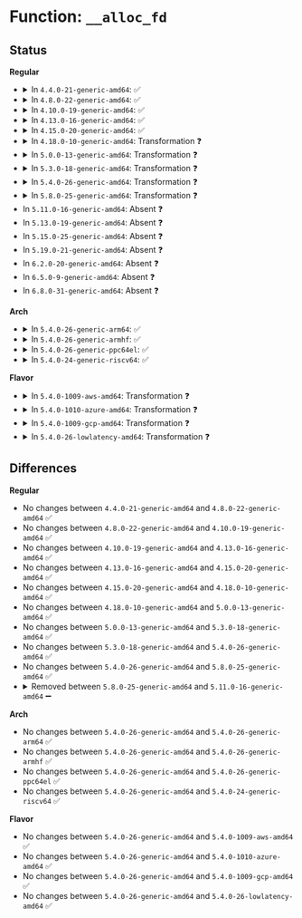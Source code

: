 # Function: <code>__alloc_fd</code>

## Status
<b>Regular</b>
<ul>
<li>
<details>
<summary>In <code>4.4.0-21-generic-amd64</code>: ✅</summary>

```c
int __alloc_fd(struct files_struct * files, unsigned int start, unsigned int end, unsigned int flags)
```

```json
{
  "name": "__alloc_fd",
  "collision_type": "Unique Global",
  "inline_type": "No",
  "funcs": [
    {
      "addr": 18446744071581116144,
      "name": "__alloc_fd",
      "external": true,
      "loc": "fs/file.c:496",
      "file": "fs/file.c",
      "inline": "seen, unknown",
      "caller_inline": [],
      "caller_func": [
        "fs/file.c:get_unused_fd_flags",
        "fs/file.c:f_dupfd"
      ]
    }
  ],
  "symbols": [
    {
      "addr": 18446744071581116144,
      "name": "__alloc_fd",
      "section": ".text",
      "bind": "STB_GLOBAL",
      "size": 386
    }
  ]
}
```
</details>
</li>
<li>
<details>
<summary>In <code>4.8.0-22-generic-amd64</code>: ✅</summary>

```c
int __alloc_fd(struct files_struct * files, unsigned int start, unsigned int end, unsigned int flags)
```

```json
{
  "name": "__alloc_fd",
  "collision_type": "Unique Global",
  "inline_type": "No",
  "funcs": [
    {
      "addr": 18446744071581281888,
      "name": "__alloc_fd",
      "external": true,
      "loc": "fs/file.c:497",
      "file": "fs/file.c",
      "inline": "seen, unknown",
      "caller_inline": [],
      "caller_func": [
        "fs/file.c:f_dupfd",
        "fs/file.c:get_unused_fd_flags"
      ]
    }
  ],
  "symbols": [
    {
      "addr": 18446744071581281888,
      "name": "__alloc_fd",
      "section": ".text",
      "bind": "STB_GLOBAL",
      "size": 370
    }
  ]
}
```
</details>
</li>
<li>
<details>
<summary>In <code>4.10.0-19-generic-amd64</code>: ✅</summary>

```c
int __alloc_fd(struct files_struct * files, unsigned int start, unsigned int end, unsigned int flags)
```

```json
{
  "name": "__alloc_fd",
  "collision_type": "Unique Global",
  "inline_type": "No",
  "funcs": [
    {
      "addr": 18446744071581360336,
      "name": "__alloc_fd",
      "external": true,
      "loc": "fs/file.c:497",
      "file": "fs/file.c",
      "inline": "seen, unknown",
      "caller_inline": [],
      "caller_func": [
        "fs/file.c:f_dupfd",
        "fs/file.c:get_unused_fd_flags"
      ]
    }
  ],
  "symbols": [
    {
      "addr": 18446744071581360336,
      "name": "__alloc_fd",
      "section": ".text",
      "bind": "STB_GLOBAL",
      "size": 357
    }
  ]
}
```
</details>
</li>
<li>
<details>
<summary>In <code>4.13.0-16-generic-amd64</code>: ✅</summary>

```c
int __alloc_fd(struct files_struct * files, unsigned int start, unsigned int end, unsigned int flags)
```

```json
{
  "name": "__alloc_fd",
  "collision_type": "Unique Global",
  "inline_type": "No",
  "funcs": [
    {
      "addr": 18446744071581415600,
      "name": "__alloc_fd",
      "external": true,
      "loc": "fs/file.c:483",
      "file": "fs/file.c",
      "inline": "seen, unknown",
      "caller_inline": [],
      "caller_func": [
        "fs/file.c:f_dupfd",
        "fs/file.c:get_unused_fd_flags"
      ]
    }
  ],
  "symbols": [
    {
      "addr": 18446744071581415600,
      "name": "__alloc_fd",
      "section": ".text",
      "bind": "STB_GLOBAL",
      "size": 355
    }
  ]
}
```
</details>
</li>
<li>
<details>
<summary>In <code>4.15.0-20-generic-amd64</code>: ✅</summary>

```c
int __alloc_fd(struct files_struct * files, unsigned int start, unsigned int end, unsigned int flags)
```

```json
{
  "name": "__alloc_fd",
  "collision_type": "Unique Global",
  "inline_type": "No",
  "funcs": [
    {
      "addr": 18446744071581557216,
      "name": "__alloc_fd",
      "external": true,
      "loc": "fs/file.c:484",
      "file": "fs/file.c",
      "inline": "seen, unknown",
      "caller_inline": [],
      "caller_func": [
        "fs/file.c:f_dupfd",
        "fs/file.c:get_unused_fd_flags"
      ]
    }
  ],
  "symbols": [
    {
      "addr": 18446744071581557216,
      "name": "__alloc_fd",
      "section": ".text",
      "bind": "STB_GLOBAL",
      "size": 355
    }
  ]
}
```
</details>
</li>
<li>
<details>
<summary>In <code>4.18.0-10-generic-amd64</code>: Transformation ❓</summary>

```c
int __alloc_fd(struct files_struct * files, unsigned int start, unsigned int end, unsigned int flags)
```

```json
{
  "name": "__alloc_fd",
  "collision_type": "Unique Global",
  "inline_type": "No",
  "funcs": [
    {
      "addr": 0,
      "name": "__alloc_fd",
      "external": true,
      "loc": "fs/file.c:479",
      "file": "fs/file.c",
      "inline": "seen, unknown",
      "caller_inline": [],
      "caller_func": [
        "fs/file.c:f_dupfd",
        "fs/file.c:get_unused_fd_flags"
      ]
    }
  ],
  "symbols": [
    {
      "addr": 18446744071581715644,
      "name": "__alloc_fd.cold.15",
      "section": ".text",
      "bind": "STB_LOCAL",
      "size": 39
    },
    {
      "addr": 18446744071581714032,
      "name": "__alloc_fd",
      "section": ".text",
      "bind": "STB_GLOBAL",
      "size": 318
    }
  ]
}
```
</details>
</li>
<li>
<details>
<summary>In <code>5.0.0-13-generic-amd64</code>: Transformation ❓</summary>

```c
int __alloc_fd(struct files_struct * files, unsigned int start, unsigned int end, unsigned int flags)
```

```json
{
  "name": "__alloc_fd",
  "collision_type": "Unique Global",
  "inline_type": "No",
  "funcs": [
    {
      "addr": 0,
      "name": "__alloc_fd",
      "external": true,
      "loc": "fs/file.c:479",
      "file": "fs/file.c",
      "inline": "seen, unknown",
      "caller_inline": [],
      "caller_func": [
        "fs/file.c:f_dupfd",
        "fs/file.c:get_unused_fd_flags"
      ]
    }
  ],
  "symbols": [
    {
      "addr": 18446744071581802364,
      "name": "__alloc_fd.cold.15",
      "section": ".text",
      "bind": "STB_LOCAL",
      "size": 39
    },
    {
      "addr": 18446744071581800752,
      "name": "__alloc_fd",
      "section": ".text",
      "bind": "STB_GLOBAL",
      "size": 318
    }
  ]
}
```
</details>
</li>
<li>
<details>
<summary>In <code>5.3.0-18-generic-amd64</code>: Transformation ❓</summary>

```c
int __alloc_fd(struct files_struct * files, unsigned int start, unsigned int end, unsigned int flags)
```

```json
{
  "name": "__alloc_fd",
  "collision_type": "Unique Global",
  "inline_type": "No",
  "funcs": [
    {
      "addr": 0,
      "name": "__alloc_fd",
      "external": true,
      "loc": "fs/file.c:480",
      "file": "fs/file.c",
      "inline": "seen, unknown",
      "caller_inline": [],
      "caller_func": [
        "fs/file.c:f_dupfd",
        "fs/file.c:get_unused_fd_flags"
      ]
    }
  ],
  "symbols": [
    {
      "addr": 18446744071581921212,
      "name": "__alloc_fd.cold",
      "section": ".text",
      "bind": "STB_LOCAL",
      "size": 42
    },
    {
      "addr": 18446744071581919536,
      "name": "__alloc_fd",
      "section": ".text",
      "bind": "STB_GLOBAL",
      "size": 334
    }
  ]
}
```
</details>
</li>
<li>
<details>
<summary>In <code>5.4.0-26-generic-amd64</code>: Transformation ❓</summary>

```c
int __alloc_fd(struct files_struct * files, unsigned int start, unsigned int end, unsigned int flags)
```

```json
{
  "name": "__alloc_fd",
  "collision_type": "Unique Global",
  "inline_type": "No",
  "funcs": [
    {
      "addr": 0,
      "name": "__alloc_fd",
      "external": true,
      "loc": "fs/file.c:480",
      "file": "fs/file.c",
      "inline": "seen, unknown",
      "caller_inline": [],
      "caller_func": [
        "fs/file.c:f_dupfd",
        "fs/file.c:get_unused_fd_flags"
      ]
    }
  ],
  "symbols": [
    {
      "addr": 18446744071581993596,
      "name": "__alloc_fd.cold",
      "section": ".text",
      "bind": "STB_LOCAL",
      "size": 42
    },
    {
      "addr": 18446744071581991920,
      "name": "__alloc_fd",
      "section": ".text",
      "bind": "STB_GLOBAL",
      "size": 334
    }
  ]
}
```
</details>
</li>
<li>
<details>
<summary>In <code>5.8.0-25-generic-amd64</code>: Transformation ❓</summary>

```c
int __alloc_fd(struct files_struct * files, unsigned int start, unsigned int end, unsigned int flags)
```

```json
{
  "name": "__alloc_fd",
  "collision_type": "Unique Global",
  "inline_type": "No",
  "funcs": [
    {
      "addr": 0,
      "name": "__alloc_fd",
      "external": true,
      "loc": "fs/file.c:480",
      "file": "fs/file.c",
      "inline": "seen, unknown",
      "caller_inline": [],
      "caller_func": [
        "fs/file.c:f_dupfd",
        "fs/file.c:ksys_dup"
      ]
    }
  ],
  "symbols": [
    {
      "addr": 18446744071582227644,
      "name": "__alloc_fd.cold",
      "section": ".text",
      "bind": "STB_LOCAL",
      "size": 42
    },
    {
      "addr": 18446744071582225776,
      "name": "__alloc_fd",
      "section": ".text",
      "bind": "STB_GLOBAL",
      "size": 330
    }
  ]
}
```
</details>
</li>
<li>
In <code>5.11.0-16-generic-amd64</code>: Absent ❓
</li>
<li>
In <code>5.13.0-19-generic-amd64</code>: Absent ❓
</li>
<li>
In <code>5.15.0-25-generic-amd64</code>: Absent ❓
</li>
<li>
In <code>5.19.0-21-generic-amd64</code>: Absent ❓
</li>
<li>
In <code>6.2.0-20-generic-amd64</code>: Absent ❓
</li>
<li>
In <code>6.5.0-9-generic-amd64</code>: Absent ❓
</li>
<li>
In <code>6.8.0-31-generic-amd64</code>: Absent ❓
</li>
</ul>
<b>Arch</b>
<ul>
<li>
<details>
<summary>In <code>5.4.0-26-generic-arm64</code>: ✅</summary>

```c
int __alloc_fd(struct files_struct * files, unsigned int start, unsigned int end, unsigned int flags)
```

```json
{
  "name": "__alloc_fd",
  "collision_type": "Unique Global",
  "inline_type": "No",
  "funcs": [
    {
      "addr": 18446603336493506536,
      "name": "__alloc_fd",
      "external": true,
      "loc": "fs/file.c:480",
      "file": "fs/file.c",
      "inline": "seen, unknown",
      "caller_inline": [],
      "caller_func": [
        "fs/file.c:f_dupfd",
        "fs/file.c:get_unused_fd_flags"
      ]
    }
  ],
  "symbols": [
    {
      "addr": 18446603336493506536,
      "name": "__alloc_fd",
      "section": ".text",
      "bind": "STB_GLOBAL",
      "size": 544
    }
  ]
}
```
</details>
</li>
<li>
<details>
<summary>In <code>5.4.0-26-generic-armhf</code>: ✅</summary>

```c
int __alloc_fd(struct files_struct * files, unsigned int start, unsigned int end, unsigned int flags)
```

```json
{
  "name": "__alloc_fd",
  "collision_type": "Unique Global",
  "inline_type": "No",
  "funcs": [
    {
      "addr": 3227063404,
      "name": "__alloc_fd",
      "external": true,
      "loc": "fs/file.c:480",
      "file": "fs/file.c",
      "inline": "seen, unknown",
      "caller_inline": [],
      "caller_func": [
        "fs/file.c:f_dupfd",
        "fs/file.c:get_unused_fd_flags"
      ]
    }
  ],
  "symbols": [
    {
      "addr": 3227063404,
      "name": "__alloc_fd",
      "section": ".text",
      "bind": "STB_GLOBAL",
      "size": 436
    }
  ]
}
```
</details>
</li>
<li>
<details>
<summary>In <code>5.4.0-26-generic-ppc64el</code>: ✅</summary>

```c
int __alloc_fd(struct files_struct * files, unsigned int start, unsigned int end, unsigned int flags)
```

```json
{
  "name": "__alloc_fd",
  "collision_type": "Unique Global",
  "inline_type": "No",
  "funcs": [
    {
      "addr": 13835058055287070176,
      "name": "__alloc_fd",
      "external": true,
      "loc": "fs/file.c:480",
      "file": "fs/file.c",
      "inline": "seen, unknown",
      "caller_inline": [],
      "caller_func": [
        "fs/file.c:f_dupfd",
        "fs/file.c:get_unused_fd_flags"
      ]
    }
  ],
  "symbols": [
    {
      "addr": 13835058055287070176,
      "name": "__alloc_fd",
      "section": ".text",
      "bind": "STB_GLOBAL",
      "size": 640
    }
  ]
}
```
</details>
</li>
<li>
<details>
<summary>In <code>5.4.0-24-generic-riscv64</code>: ✅</summary>

```c
int __alloc_fd(struct files_struct * files, unsigned int start, unsigned int end, unsigned int flags)
```

```json
{
  "name": "__alloc_fd",
  "collision_type": "Unique Global",
  "inline_type": "No",
  "funcs": [
    {
      "addr": 18446743936273178840,
      "name": "__alloc_fd",
      "external": true,
      "loc": "fs/file.c:480",
      "file": "fs/file.c",
      "inline": "seen, unknown",
      "caller_inline": [],
      "caller_func": [
        "fs/file.c:f_dupfd",
        "fs/file.c:get_unused_fd_flags"
      ]
    }
  ],
  "symbols": [
    {
      "addr": 18446743936273178840,
      "name": "__alloc_fd",
      "section": ".text",
      "bind": "STB_GLOBAL",
      "size": 490
    }
  ]
}
```
</details>
</li>
</ul>
<b>Flavor</b>
<ul>
<li>
<details>
<summary>In <code>5.4.0-1009-aws-amd64</code>: Transformation ❓</summary>

```c
int __alloc_fd(struct files_struct * files, unsigned int start, unsigned int end, unsigned int flags)
```

```json
{
  "name": "__alloc_fd",
  "collision_type": "Unique Global",
  "inline_type": "No",
  "funcs": [
    {
      "addr": 0,
      "name": "__alloc_fd",
      "external": true,
      "loc": "fs/file.c:480",
      "file": "fs/file.c",
      "inline": "seen, unknown",
      "caller_inline": [],
      "caller_func": [
        "fs/file.c:f_dupfd",
        "fs/file.c:get_unused_fd_flags"
      ]
    }
  ],
  "symbols": [
    {
      "addr": 18446744071581962332,
      "name": "__alloc_fd.cold",
      "section": ".text",
      "bind": "STB_LOCAL",
      "size": 42
    },
    {
      "addr": 18446744071581960656,
      "name": "__alloc_fd",
      "section": ".text",
      "bind": "STB_GLOBAL",
      "size": 334
    }
  ]
}
```
</details>
</li>
<li>
<details>
<summary>In <code>5.4.0-1010-azure-amd64</code>: Transformation ❓</summary>

```c
int __alloc_fd(struct files_struct * files, unsigned int start, unsigned int end, unsigned int flags)
```

```json
{
  "name": "__alloc_fd",
  "collision_type": "Unique Global",
  "inline_type": "No",
  "funcs": [
    {
      "addr": 0,
      "name": "__alloc_fd",
      "external": true,
      "loc": "fs/file.c:480",
      "file": "fs/file.c",
      "inline": "seen, unknown",
      "caller_inline": [],
      "caller_func": [
        "fs/file.c:f_dupfd",
        "fs/file.c:get_unused_fd_flags"
      ]
    }
  ],
  "symbols": [
    {
      "addr": 18446744071581899900,
      "name": "__alloc_fd.cold",
      "section": ".text",
      "bind": "STB_LOCAL",
      "size": 42
    },
    {
      "addr": 18446744071581898224,
      "name": "__alloc_fd",
      "section": ".text",
      "bind": "STB_GLOBAL",
      "size": 334
    }
  ]
}
```
</details>
</li>
<li>
<details>
<summary>In <code>5.4.0-1009-gcp-amd64</code>: Transformation ❓</summary>

```c
int __alloc_fd(struct files_struct * files, unsigned int start, unsigned int end, unsigned int flags)
```

```json
{
  "name": "__alloc_fd",
  "collision_type": "Unique Global",
  "inline_type": "No",
  "funcs": [
    {
      "addr": 0,
      "name": "__alloc_fd",
      "external": true,
      "loc": "fs/file.c:480",
      "file": "fs/file.c",
      "inline": "seen, unknown",
      "caller_inline": [],
      "caller_func": [
        "fs/file.c:f_dupfd",
        "fs/file.c:get_unused_fd_flags"
      ]
    }
  ],
  "symbols": [
    {
      "addr": 18446744071581953644,
      "name": "__alloc_fd.cold",
      "section": ".text",
      "bind": "STB_LOCAL",
      "size": 42
    },
    {
      "addr": 18446744071581951968,
      "name": "__alloc_fd",
      "section": ".text",
      "bind": "STB_GLOBAL",
      "size": 334
    }
  ]
}
```
</details>
</li>
<li>
<details>
<summary>In <code>5.4.0-26-lowlatency-amd64</code>: Transformation ❓</summary>

```c
int __alloc_fd(struct files_struct * files, unsigned int start, unsigned int end, unsigned int flags)
```

```json
{
  "name": "__alloc_fd",
  "collision_type": "Unique Global",
  "inline_type": "No",
  "funcs": [
    {
      "addr": 0,
      "name": "__alloc_fd",
      "external": true,
      "loc": "fs/file.c:480",
      "file": "fs/file.c",
      "inline": "seen, unknown",
      "caller_inline": [],
      "caller_func": [
        "fs/file.c:f_dupfd",
        "fs/file.c:get_unused_fd_flags"
      ]
    }
  ],
  "symbols": [
    {
      "addr": 18446744071582023900,
      "name": "__alloc_fd.cold",
      "section": ".text",
      "bind": "STB_LOCAL",
      "size": 34
    },
    {
      "addr": 18446744071582022160,
      "name": "__alloc_fd",
      "section": ".text",
      "bind": "STB_GLOBAL",
      "size": 327
    }
  ]
}
```
</details>
</li>
</ul>

## Differences
<b>Regular</b>
<ul>
<li>
No changes between <code>4.4.0-21-generic-amd64</code> and <code>4.8.0-22-generic-amd64</code> ✅
</li>
<li>
No changes between <code>4.8.0-22-generic-amd64</code> and <code>4.10.0-19-generic-amd64</code> ✅
</li>
<li>
No changes between <code>4.10.0-19-generic-amd64</code> and <code>4.13.0-16-generic-amd64</code> ✅
</li>
<li>
No changes between <code>4.13.0-16-generic-amd64</code> and <code>4.15.0-20-generic-amd64</code> ✅
</li>
<li>
No changes between <code>4.15.0-20-generic-amd64</code> and <code>4.18.0-10-generic-amd64</code> ✅
</li>
<li>
No changes between <code>4.18.0-10-generic-amd64</code> and <code>5.0.0-13-generic-amd64</code> ✅
</li>
<li>
No changes between <code>5.0.0-13-generic-amd64</code> and <code>5.3.0-18-generic-amd64</code> ✅
</li>
<li>
No changes between <code>5.3.0-18-generic-amd64</code> and <code>5.4.0-26-generic-amd64</code> ✅
</li>
<li>
No changes between <code>5.4.0-26-generic-amd64</code> and <code>5.8.0-25-generic-amd64</code> ✅
</li>
<li>
<details>
<summary>Removed between <code>5.8.0-25-generic-amd64</code> and <code>5.11.0-16-generic-amd64</code> ➖</summary>

```c
int __alloc_fd(struct files_struct * files, unsigned int start, unsigned int end, unsigned int flags)
```
</details>
</li>
</ul>
<b>Arch</b>
<ul>
<li>
No changes between <code>5.4.0-26-generic-amd64</code> and <code>5.4.0-26-generic-arm64</code> ✅
</li>
<li>
No changes between <code>5.4.0-26-generic-amd64</code> and <code>5.4.0-26-generic-armhf</code> ✅
</li>
<li>
No changes between <code>5.4.0-26-generic-amd64</code> and <code>5.4.0-26-generic-ppc64el</code> ✅
</li>
<li>
No changes between <code>5.4.0-26-generic-amd64</code> and <code>5.4.0-24-generic-riscv64</code> ✅
</li>
</ul>
<b>Flavor</b>
<ul>
<li>
No changes between <code>5.4.0-26-generic-amd64</code> and <code>5.4.0-1009-aws-amd64</code> ✅
</li>
<li>
No changes between <code>5.4.0-26-generic-amd64</code> and <code>5.4.0-1010-azure-amd64</code> ✅
</li>
<li>
No changes between <code>5.4.0-26-generic-amd64</code> and <code>5.4.0-1009-gcp-amd64</code> ✅
</li>
<li>
No changes between <code>5.4.0-26-generic-amd64</code> and <code>5.4.0-26-lowlatency-amd64</code> ✅
</li>
</ul>
